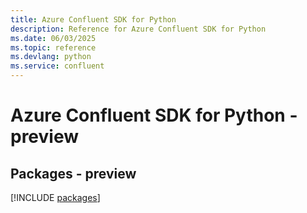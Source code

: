 ```yaml
---
title: Azure Confluent SDK for Python
description: Reference for Azure Confluent SDK for Python
ms.date: 06/03/2025
ms.topic: reference
ms.devlang: python
ms.service: confluent
---
```

# Azure Confluent SDK for Python - preview
## Packages - preview
[!INCLUDE [packages](confluent-index.md)]